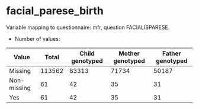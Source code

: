 # facial_parese_birth
Variable mapping to questionnaire: mfr, question FACIALISPARESE.
- Number of values:

| Value | Total | Child genotyped | Mother genotyped | Father genotyped |
| ----- | ----- | --------------- | ---------------- | ---------------- |
| Missing | 113562 | 83313 | 71734 | 50187 |
| Non-missing | 61 | 42 | 35 | 31 |
| Yes | 61 | 42 | 35 |31 |



